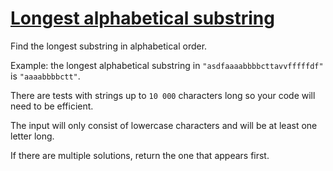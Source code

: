 # [Longest alphabetical substring](https://www.codewars.com/kata/longest-alphabetical-substring "https://www.codewars.com/kata/5a7f58c00025e917f30000f1")

Find the longest substring in alphabetical order.

Example: the longest alphabetical substring in `"asdfaaaabbbbcttavvfffffdf"` is `"aaaabbbbctt"`.

There are tests with strings up to `10 000` characters long so your code will need to be efficient.

The input will only consist of lowercase characters and will be at least one letter long.

If there are multiple solutions, return the one that appears first.